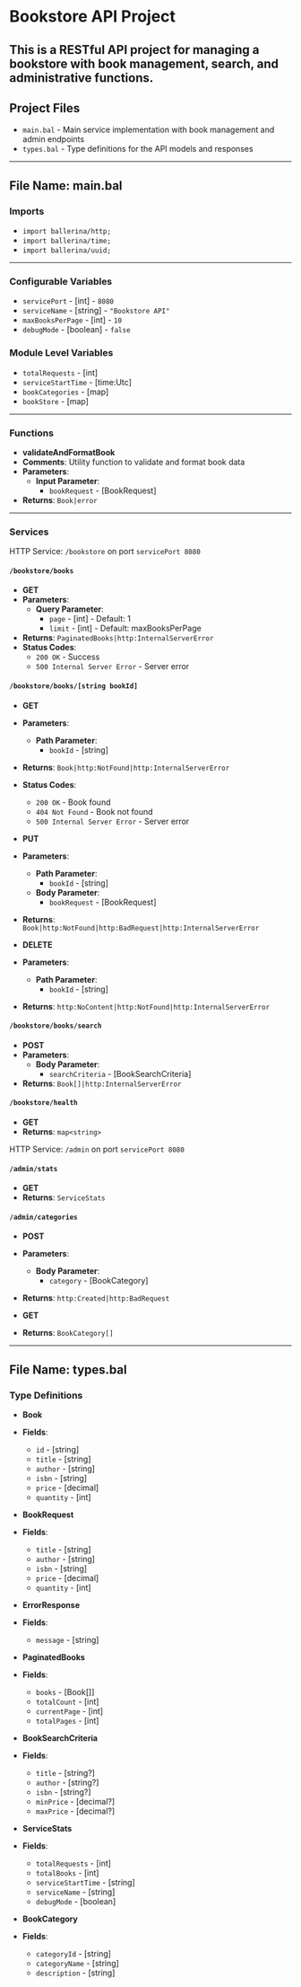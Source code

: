# Bookstore API Project
## This is a RESTful API project for managing a bookstore with book management, search, and administrative functions.

## Project Files
- `main.bal` - Main service implementation with book management and admin endpoints
- `types.bal` - Type definitions for the API models and responses

---

## File Name: main.bal

### Imports
- `import ballerina/http;`
- `import ballerina/time;`
- `import ballerina/uuid;`

---

### Configurable Variables
- `servicePort` - [int] - `8080`
- `serviceName` - [string] - `"Bookstore API"`
- `maxBooksPerPage` - [int] - `10`
- `debugMode` - [boolean] - `false`

### Module Level Variables
- `totalRequests` - [int]
- `serviceStartTime` - [time:Utc]
- `bookCategories` - [map<BookCategory>]
- `bookStore` - [map<Book>]

---

### Functions

* **validateAndFormatBook**
* **Comments**: Utility function to validate and format book data
* **Parameters**:
    * **Input Parameter**:
        * `bookRequest` - [BookRequest]
* **Returns**: `Book|error`

---

### Services

HTTP Service: `/bookstore` on port `servicePort 8080`

#### `/bookstore/books`

* **GET**
* **Parameters**:
    * **Query Parameter**:
        * `page` - [int] - Default: 1
        * `limit` - [int] - Default: maxBooksPerPage
* **Returns**: `PaginatedBooks|http:InternalServerError`
* **Status Codes**:
    - `200 OK` - Success
    - `500 Internal Server Error` - Server error

#### `/bookstore/books/[string bookId]`

* **GET**
* **Parameters**:
    * **Path Parameter**:
        * `bookId` - [string]
* **Returns**: `Book|http:NotFound|http:InternalServerError`
* **Status Codes**:
    - `200 OK` - Book found
    - `404 Not Found` - Book not found
    - `500 Internal Server Error` - Server error

* **PUT**
* **Parameters**:
    * **Path Parameter**:
        * `bookId` - [string]
    * **Body Parameter**:
        * `bookRequest` - [BookRequest]
* **Returns**: `Book|http:NotFound|http:BadRequest|http:InternalServerError`

* **DELETE**
* **Parameters**:
    * **Path Parameter**:
        * `bookId` - [string]
* **Returns**: `http:NoContent|http:NotFound|http:InternalServerError`

#### `/bookstore/books/search`

* **POST**
* **Parameters**:
    * **Body Parameter**:
        * `searchCriteria` - [BookSearchCriteria]
* **Returns**: `Book[]|http:InternalServerError`

#### `/bookstore/health`

* **GET**
* **Returns**: `map<string>`

HTTP Service: `/admin` on port `servicePort 8080`

#### `/admin/stats`

* **GET**
* **Returns**: `ServiceStats`

#### `/admin/categories`

* **POST**
* **Parameters**:
    * **Body Parameter**:
        * `category` - [BookCategory]
* **Returns**: `http:Created|http:BadRequest`

* **GET**
* **Returns**: `BookCategory[]`

---

## File Name: types.bal

### Type Definitions

* **Book**
* **Fields**:
    * `id` - [string]
    * `title` - [string]
    * `author` - [string]
    * `isbn` - [string]
    * `price` - [decimal]
    * `quantity` - [int]

* **BookRequest**
* **Fields**:
    * `title` - [string]
    * `author` - [string]
    * `isbn` - [string]
    * `price` - [decimal]
    * `quantity` - [int]

* **ErrorResponse**
* **Fields**:
    * `message` - [string]

* **PaginatedBooks**
* **Fields**:
    * `books` - [Book[]]
    * `totalCount` - [int]
    * `currentPage` - [int]
    * `totalPages` - [int]

* **BookSearchCriteria**
* **Fields**:
    * `title` - [string?]
    * `author` - [string?]
    * `isbn` - [string?]
    * `minPrice` - [decimal?]
    * `maxPrice` - [decimal?]

* **ServiceStats**
* **Fields**:
    * `totalRequests` - [int]
    * `totalBooks` - [int]
    * `serviceStartTime` - [string]
    * `serviceName` - [string]
    * `debugMode` - [boolean]

* **BookCategory**
* **Fields**:
    * `categoryId` - [string]
    * `categoryName` - [string]
    * `description` - [string]